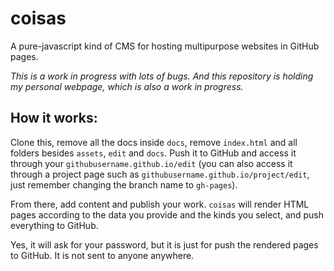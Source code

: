 coisas
========

A pure-javascript kind of CMS for hosting multipurpose websites in GitHub pages.

_This is a work in progress with lots of bugs. And this repository is holding my personal webpage, which is also a work in progress._

## How it works:

Clone this, remove all the docs inside `docs`, remove `index.html` and all folders besides `assets`, `edit` and `docs`. Push it to GitHub and access it through your `githubusername.github.io/edit` (you can also access it through a project page such as `githubusername.github.io/project/edit`, just remember changing the branch name to `gh-pages`).

From there, add content and publish your work. `coisas` will render HTML pages according to the data you provide and the kinds you select, and push everything to GitHub.

Yes, it will ask for your password, but it is just for push the rendered pages to GitHub. It is not sent to anyone anywhere.
